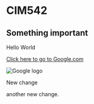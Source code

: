 # CIM542

## Something important

Hello World

[Click here to go to Google.com](http://www.google.com)

![Google logo](https://www.blog.google/static/blog/images/google-200x200.7714256da16f.png)

New change

another new change.
